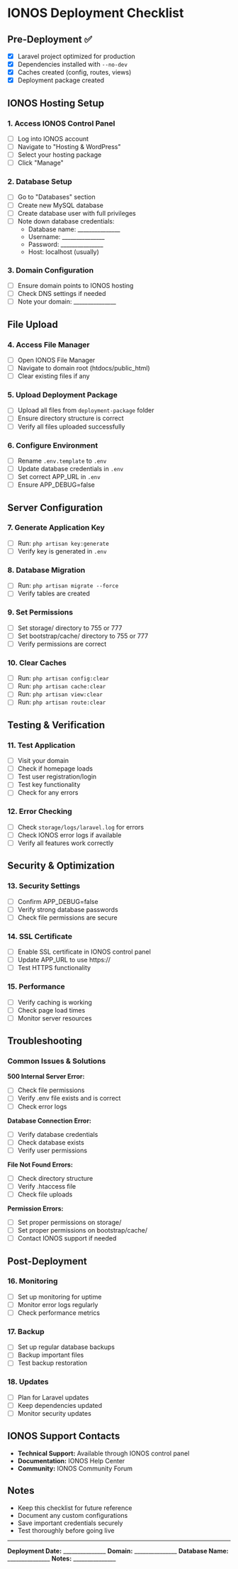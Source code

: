 # IONOS Deployment Checklist

## Pre-Deployment ✅
- [x] Laravel project optimized for production
- [x] Dependencies installed with `--no-dev`
- [x] Caches created (config, routes, views)
- [x] Deployment package created

## IONOS Hosting Setup

### 1. Access IONOS Control Panel
- [ ] Log into IONOS account
- [ ] Navigate to "Hosting & WordPress"
- [ ] Select your hosting package
- [ ] Click "Manage"

### 2. Database Setup
- [ ] Go to "Databases" section
- [ ] Create new MySQL database
- [ ] Create database user with full privileges
- [ ] Note down database credentials:
  - Database name: _______________
  - Username: _______________
  - Password: _______________
  - Host: localhost (usually)

### 3. Domain Configuration
- [ ] Ensure domain points to IONOS hosting
- [ ] Check DNS settings if needed
- [ ] Note your domain: _______________

## File Upload

### 4. Access File Manager
- [ ] Open IONOS File Manager
- [ ] Navigate to domain root (htdocs/public_html)
- [ ] Clear existing files if any

### 5. Upload Deployment Package
- [ ] Upload all files from `deployment-package` folder
- [ ] Ensure directory structure is correct
- [ ] Verify all files uploaded successfully

### 6. Configure Environment
- [ ] Rename `.env.template` to `.env`
- [ ] Update database credentials in `.env`
- [ ] Set correct APP_URL in `.env`
- [ ] Ensure APP_DEBUG=false

## Server Configuration

### 7. Generate Application Key
- [ ] Run: `php artisan key:generate`
- [ ] Verify key is generated in `.env`

### 8. Database Migration
- [ ] Run: `php artisan migrate --force`
- [ ] Verify tables are created

### 9. Set Permissions
- [ ] Set storage/ directory to 755 or 777
- [ ] Set bootstrap/cache/ directory to 755 or 777
- [ ] Verify permissions are correct

### 10. Clear Caches
- [ ] Run: `php artisan config:clear`
- [ ] Run: `php artisan cache:clear`
- [ ] Run: `php artisan view:clear`
- [ ] Run: `php artisan route:clear`

## Testing & Verification

### 11. Test Application
- [ ] Visit your domain
- [ ] Check if homepage loads
- [ ] Test user registration/login
- [ ] Test key functionality
- [ ] Check for any errors

### 12. Error Checking
- [ ] Check `storage/logs/laravel.log` for errors
- [ ] Check IONOS error logs if available
- [ ] Verify all features work correctly

## Security & Optimization

### 13. Security Settings
- [ ] Confirm APP_DEBUG=false
- [ ] Verify strong database passwords
- [ ] Check file permissions are secure

### 14. SSL Certificate
- [ ] Enable SSL certificate in IONOS control panel
- [ ] Update APP_URL to use https://
- [ ] Test HTTPS functionality

### 15. Performance
- [ ] Verify caching is working
- [ ] Check page load times
- [ ] Monitor server resources

## Troubleshooting

### Common Issues & Solutions

**500 Internal Server Error:**
- [ ] Check file permissions
- [ ] Verify .env file exists and is correct
- [ ] Check error logs

**Database Connection Error:**
- [ ] Verify database credentials
- [ ] Check database exists
- [ ] Verify user permissions

**File Not Found Errors:**
- [ ] Check directory structure
- [ ] Verify .htaccess file
- [ ] Check file uploads

**Permission Errors:**
- [ ] Set proper permissions on storage/
- [ ] Set proper permissions on bootstrap/cache/
- [ ] Contact IONOS support if needed

## Post-Deployment

### 16. Monitoring
- [ ] Set up monitoring for uptime
- [ ] Monitor error logs regularly
- [ ] Check performance metrics

### 17. Backup
- [ ] Set up regular database backups
- [ ] Backup important files
- [ ] Test backup restoration

### 18. Updates
- [ ] Plan for Laravel updates
- [ ] Keep dependencies updated
- [ ] Monitor security updates

## IONOS Support Contacts
- **Technical Support:** Available through IONOS control panel
- **Documentation:** IONOS Help Center
- **Community:** IONOS Community Forum

## Notes
- Keep this checklist for future reference
- Document any custom configurations
- Save important credentials securely
- Test thoroughly before going live

---

**Deployment Date:** _______________
**Domain:** _______________
**Database Name:** _______________
**Notes:** _______________
